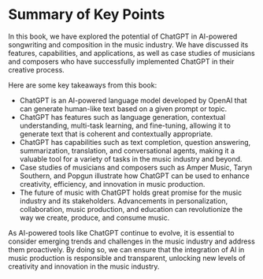 Summary of Key Points
=================================

In this book, we have explored the potential of ChatGPT in AI-powered songwriting and composition in the music industry. We have discussed its features, capabilities, and applications, as well as case studies of musicians and composers who have successfully implemented ChatGPT in their creative process.

Here are some key takeaways from this book:

* ChatGPT is an AI-powered language model developed by OpenAI that can generate human-like text based on a given prompt or topic.
* ChatGPT has features such as language generation, contextual understanding, multi-task learning, and fine-tuning, allowing it to generate text that is coherent and contextually appropriate.
* ChatGPT has capabilities such as text completion, question answering, summarization, translation, and conversational agents, making it a valuable tool for a variety of tasks in the music industry and beyond.
* Case studies of musicians and composers such as Amper Music, Taryn Southern, and Popgun illustrate how ChatGPT can be used to enhance creativity, efficiency, and innovation in music production.
* The future of music with ChatGPT holds great promise for the music industry and its stakeholders. Advancements in personalization, collaboration, music production, and education can revolutionize the way we create, produce, and consume music.

As AI-powered tools like ChatGPT continue to evolve, it is essential to consider emerging trends and challenges in the music industry and address them proactively. By doing so, we can ensure that the integration of AI in music production is responsible and transparent, unlocking new levels of creativity and innovation in the music industry.
